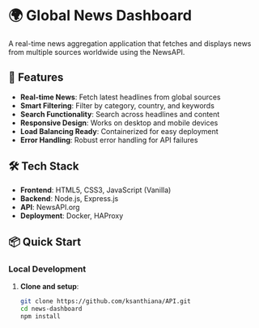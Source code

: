 # 🌍 Global News Dashboard

A real-time news aggregation application that fetches and displays news from multiple sources worldwide using the NewsAPI.

## 🚀 Features

- **Real-time News**: Fetch latest headlines from global sources
- **Smart Filtering**: Filter by category, country, and keywords  
- **Search Functionality**: Search across headlines and content
- **Responsive Design**: Works on desktop and mobile devices
- **Load Balancing Ready**: Containerized for easy deployment
- **Error Handling**: Robust error handling for API failures

## 🛠️ Tech Stack

- **Frontend**: HTML5, CSS3, JavaScript (Vanilla)
- **Backend**: Node.js, Express.js
- **API**: NewsAPI.org
- **Deployment**: Docker, HAProxy

## 📦 Quick Start

### Local Development

1. **Clone and setup**:
   ```bash
   git clone https://github.com/ksanthiana/API.git
   cd news-dashboard
   npm install
